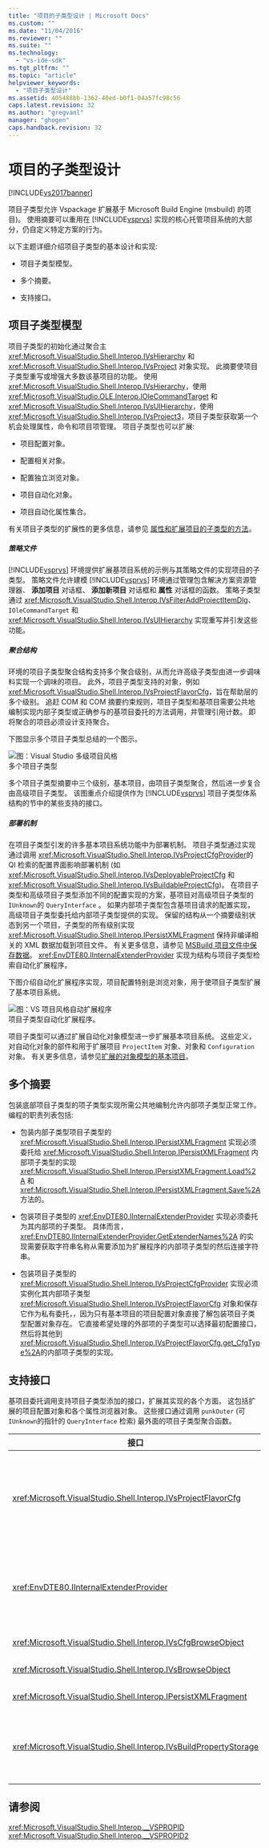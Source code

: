 ```yaml
---
title: "项目的子类型设计 | Microsoft Docs"
ms.custom: ""
ms.date: "11/04/2016"
ms.reviewer: ""
ms.suite: ""
ms.technology: 
  - "vs-ide-sdk"
ms.tgt_pltfrm: ""
ms.topic: "article"
helpviewer_keywords: 
  - "项目子类型设计"
ms.assetid: 405488bb-1362-40ed-b0f1-04a57fc98c56
caps.latest.revision: 32
ms.author: "gregvanl"
manager: "ghogen"
caps.handback.revision: 32
---
```

# 项目的子类型设计
[!INCLUDE[vs2017banner](../../code-quality/includes/vs2017banner.md)]

项目子类型允许 Vspackage 扩展基于 Microsoft Build Engine \(msbuild\) 的项目\)。  使用摘要可以重用在 [!INCLUDE[vsprvs](../../code-quality/includes/vsprvs_md.md)] 实现的核心托管项目系统的大部分，仍自定义特定方案的行为。  
  
 以下主题详细介绍项目子类型的基本设计和实现:  
  
-   项目子类型模型。  
  
-   多个摘要。  
  
-   支持接口。  
  
## 项目子类型模型  
 项目子类型的初始化通过聚合主 <xref:Microsoft.VisualStudio.Shell.Interop.IVsHierarchy> 和 <xref:Microsoft.VisualStudio.Shell.Interop.IVsProject> 对象实现。  此摘要使项目子类型重写或增强大多数该基项目的功能。  使用 <xref:Microsoft.VisualStudio.Shell.Interop.IVsHierarchy>，使用 <xref:Microsoft.VisualStudio.OLE.Interop.IOleCommandTarget> 和 <xref:Microsoft.VisualStudio.Shell.Interop.IVsUIHierarchy>，使用 <xref:Microsoft.VisualStudio.Shell.Interop.IVsProject3>，项目子类型获取第一个机会处理属性，命令和项目项管理。  项目子类型也可以扩展:  
  
-   项目配置对象。  
  
-   配置相关对象。  
  
-   配置独立浏览对象。  
  
-   项目自动化对象。  
  
-   项目自动化属性集合。  
  
 有关项目子类型的扩展性的更多信息，请参见 [属性和扩展项目的子类型的方法](../../extensibility/internals/properties-and-methods-extended-by-project-subtypes.md)。  
  
##### 策略文件  
 [!INCLUDE[vsprvs](../../code-quality/includes/vsprvs_md.md)] 环境提供扩展基项目系统的示例与其策略文件的实现项目的子类型。  策略文件允许建模 [!INCLUDE[vsprvs](../../code-quality/includes/vsprvs_md.md)] 环境通过管理包含解决方案资源管理器、 **添加项目** 对话框、 **添加新项目** 对话框和 **属性** 对话框的函数。  策略子类型通过 <xref:Microsoft.VisualStudio.Shell.Interop.IVsFilterAddProjectItemDlg>、 `IOleCommandTarget` 和 <xref:Microsoft.VisualStudio.Shell.Interop.IVsUIHierarchy> 实现重写并引发这些功能。  
  
##### 聚合结构  
 环境的项目子类型聚合结构支持多个聚合级别，从而允许高级子类型由进一步调味料实现一个调味的项目。  此外，项目子类型支持的对象，例如 <xref:Microsoft.VisualStudio.Shell.Interop.IVsProjectFlavorCfg>，旨在帮助层的多个级别。  追赶 COM 和 COM 摘要约束规则，项目子类型和基项目需要公共地编制实现内部子类型或正确参与的基项目委托的方法调用，并管理引用计数。  即将聚合的项目必须设计支持聚合。  
  
 下图显示多个项目子类型总结的一个图示。  
  
 ![图：Visual Studio 多级项目风格](~/docs/extensibility/internals/media/vs_multilevelprojectflavor.gif "VS\_MultilevelProjectFlavor")  
多个项目子类型  
  
 多个项目子类型摘要中三个级别，基本项目，由项目子类型聚合，然后进一步复合由高级项目子类型。  该图重点介绍提供作为 [!INCLUDE[vsprvs](../../code-quality/includes/vsprvs_md.md)] 项目子类型体系结构的节中的某些支持的接口。  
  
##### 部署机制  
 在项目子类型引发的许多基本项目系统功能中为部署机制。  项目子类型通过实现通过调用 <xref:Microsoft.VisualStudio.Shell.Interop.IVsProjectCfgProvider>的 QI 检索的配置界面影响部署机制 \(如 <xref:Microsoft.VisualStudio.Shell.Interop.IVsDeployableProjectCfg> 和 <xref:Microsoft.VisualStudio.Shell.Interop.IVsBuildableProjectCfg>\)。  在项目子类型和高级项目子类型添加不同的配置实现的方案，基项目对高级项目子类型的 `IUnknown`的 `QueryInterface` 。  如果内部项子类型包含基项目请求的配置实现，高级项目子类型委托给内部项子类型提供的实现。  保留的结构从一个摘要级别状态到另一个项目，子类型的所有级别实现 <xref:Microsoft.VisualStudio.Shell.Interop.IPersistXMLFragment> 保持非编译相关的 XML 数据加载到项目文件。  有关更多信息，请参见 [MSBuild 项目文件中保存数据](../../extensibility/internals/persisting-data-in-the-msbuild-project-file.md)。  <xref:EnvDTE80.IInternalExtenderProvider> 实现为结构与项目子类型检索自动化扩展程序。  
  
 下图介绍自动化扩展程序实现，项目配置特别是浏览对象，用于使项目子类型扩展了基本项目系统。  
  
 ![图：VS 项目风格自动扩展程序](~/docs/extensibility/internals/media/vs_projectflavorautoextender.gif "VS\_ProjectFlavorAutoExtender")  
项目子类型自动化扩展程序。  
  
 项目子类型可以通过扩展自动化对象模型进一步扩展基本项目系统。  这些定义，对自动化对象的部件和用于扩展项目 `ProjectItem` 对象、对象和 `Configuration` 对象。  有关更多信息，请参见[扩展的对象模型的基本项目](../../extensibility/internals/extending-the-object-model-of-the-base-project.md)。  
  
## 多个摘要  
 包装底部项目子类型的项子类型实现所需公共地编制允许内部项子类型正常工作。  编程的职责列表包括:  
  
-   包装内部子类型项目子类型的 <xref:Microsoft.VisualStudio.Shell.Interop.IPersistXMLFragment> 实现必须委托给 <xref:Microsoft.VisualStudio.Shell.Interop.IPersistXMLFragment> 内部项子类型的实现 <xref:Microsoft.VisualStudio.Shell.Interop.IPersistXMLFragment.Load%2A> 和 <xref:Microsoft.VisualStudio.Shell.Interop.IPersistXMLFragment.Save%2A> 方法的。  
  
-   包装项目子类型的 <xref:EnvDTE80.IInternalExtenderProvider> 实现必须委托为其内部项的子类型。  具体而言， <xref:EnvDTE80.IInternalExtenderProvider.GetExtenderNames%2A> 的实现需要获取字符串名称从需要添加为扩展程序的内部项子类型的然后连接字符串。  
  
-   包装项目子类型的 <xref:Microsoft.VisualStudio.Shell.Interop.IVsProjectCfgProvider> 实现必须实例化其内部项子类型 <xref:Microsoft.VisualStudio.Shell.Interop.IVsProjectFlavorCfg> 对象和保存它作为私有委托，，因为只有基本项目的项目配置对象直接了解包装项目子类型配置对象存在。  它直接希望处理的外部项的子类型可以选择最初配置接口，然后将其他到 <xref:Microsoft.VisualStudio.Shell.Interop.IVsProjectFlavorCfg.get_CfgType%2A>的内部项子类型的实现。  
  
## 支持接口  
 基项目委托调用支持项目子类型添加的接口，扩展其实现的各个方面。  这包括扩展的项目配置对象和各个属性浏览器对象。  这些接口通过调用 `punkOuter` \(可 `IUnknown`的指针的 `QueryInterface` 检索\) 最外面的项目子类型聚合函数。  
  
|接口|项目子类型|  
|--------|-----------|  
|<xref:Microsoft.VisualStudio.Shell.Interop.IVsProjectFlavorCfg>|向项目子类型:<br /><br /> -   提供 <xref:Microsoft.VisualStudio.Shell.Interop.IVsDeployableProjectCfg> 的实现。<br />-   通过允许项子类型提供其 <xref:Microsoft.VisualStudio.Shell.Interop.IVsDebuggableProjectCfg>的实现控件调试器的生成。<br />-   通过适当地处理在其 <xref:Microsoft.VisualStudio.Shell.Interop.IVsDebuggableProjectCfg.QueryDebugLaunch%2A>的实现的 `DBGLAUNCH_DesignTimeExprEval` 用例禁用设计时表达式计算。|  
|<xref:EnvDTE80.IInternalExtenderProvider>|向项目子类型:<br /><br /> -   扩展该项的 <xref:Microsoft.VisualStudio.Shell.Interop.__VSHPROPID> 添加或移除该项的独立于配置的属性。<br />-   扩展项目自动化对象 \(<xref:Microsoft.VisualStudio.Shell.Interop.__VSHPROPID>\) 该项目。<br /><br /> 上面的属性值从 <xref:Microsoft.VisualStudio.Shell.Interop.__VSHPROPID2> 枚举中采用。|  
|<xref:Microsoft.VisualStudio.Shell.Interop.IVsCfgBrowseObject>|向项目子类型映射回 <xref:Microsoft.VisualStudio.Shell.Interop.IVsCfg> 给定对象的项目配置浏览对象。|  
|<xref:Microsoft.VisualStudio.Shell.Interop.IVsBrowseObject>|向项目子类型映射回 <xref:Microsoft.VisualStudio.Shell.Interop.IVsHierarchy> 或 `VSITEMID` 对象命名项目配置浏览对象。|  
|<xref:Microsoft.VisualStudio.Shell.Interop.IPersistXMLFragment>|向项目子类型保存任意 XML 结构化数据到项目文件 \(.csproj 或 .vbproj\)。  此数据不可见到 MSBuild。|  
|<xref:Microsoft.VisualStudio.Shell.Interop.IVsBuildPropertyStorage>|向项目子类型:<br /><br /> -   添加将保留的新 MSBuild 属性。<br />-   从 MSBuild 移除不必要的属性。<br />-   MSBuild 某个属性的当前值的查询。<br />-   更改 MSBuild 属性的当前值。|  
  
## 请参阅  
 <xref:Microsoft.VisualStudio.Shell.Interop.__VSPROPID>   
 <xref:Microsoft.VisualStudio.Shell.Interop.__VSPROPID2>